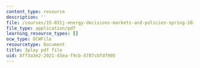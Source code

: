 ```yaml
---
content_type: resource
description: ''
file: /courses/15-031j-energy-decisions-markets-and-policies-spring-2012/8ff3a3e22021d3eaf9cb5787cbfdf905_8aNkTgarBis.pdf
file_type: application/pdf
learning_resource_types: []
ocw_type: OCWFile
resourcetype: Document
title: 3play pdf file
uid: 8ff3a3e2-2021-d3ea-f9cb-5787cbfdf905
---
```

